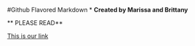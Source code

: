 
#Github Flavored Markdown
*
__Created by Marissa and Brittany__


** PLEASE READ**


<!DOCTYPE html>
<html>
<head>
  <title> We are having an *awesome* time making markdown! </title>
</head>
<body>

[This is our link](https://www.github.com)

</body>
</html>



